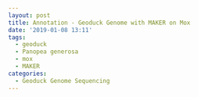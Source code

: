 ```yaml
---
layout: post
title: Annotation - Geoduck Genome with MAKER on Mox
date: '2019-01-08 13:11'
tags:
  - geoduck
  - Panopea generosa
  - mox
  - MAKER
categories:
  - Geoduck Genome Sequencing
---
```

